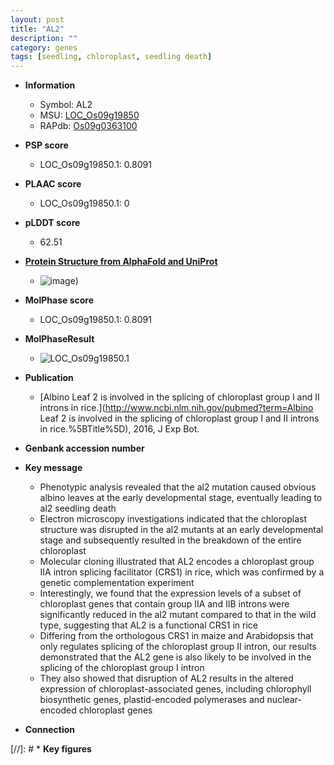 ```yaml
---
layout: post
title: "AL2"
description: ""
category: genes
tags: [seedling, chloroplast, seedling death]
---
```


* **Information**  
    + Symbol: AL2  
    + MSU: [LOC_Os09g19850](http://rice.plantbiology.msu.edu/cgi-bin/ORF_infopage.cgi?orf=LOC_Os09g19850)  
    + RAPdb: [Os09g0363100](http://rapdb.dna.affrc.go.jp/viewer/gbrowse_details/irgsp1?name=Os09g0363100)  

* **PSP score**  
    + LOC_Os09g19850.1: 0.8091 

* **PLAAC score**  
    + LOC_Os09g19850.1: 0 

* **pLDDT score**
    + 62.51

* **[Protein Structure from AlphaFold and UniProt](https://www.uniprot.org/uniprotkb/Q0J2B1/entry#structure)**
    + ![image](https://ricepsp.github.io/images/Q0/AF-Q0J2B1-F1.png))

* **MolPhase score**
    + LOC_Os09g19850.1: 0.8091

* **MolPhaseResult**
    + ![LOC_Os09g19850.1](https://ricepsp.github.io/pictures/LOC_Os09g/LOC_Os09g19850.1.png)

* **Publication**  
    + [Albino Leaf 2 is involved in the splicing of chloroplast group I and II introns in rice.](http://www.ncbi.nlm.nih.gov/pubmed?term=Albino Leaf 2 is involved in the splicing of chloroplast group I and II introns in rice.%5BTitle%5D), 2016, J Exp Bot.

* **Genbank accession number**  

* **Key message**  
    + Phenotypic analysis revealed that the al2 mutation caused obvious albino leaves at the early developmental stage, eventually leading to al2 seedling death
    + Electron microscopy investigations indicated that the chloroplast structure was disrupted in the al2 mutants at an early developmental stage and subsequently resulted in the breakdown of the entire chloroplast
    + Molecular cloning illustrated that AL2 encodes a chloroplast group IIA intron splicing facilitator (CRS1) in rice, which was confirmed by a genetic complementation experiment
    + Interestingly, we found that the expression levels of a subset of chloroplast genes that contain group IIA and IIB introns were significantly reduced in the al2 mutant compared to that in the wild type, suggesting that AL2 is a functional CRS1 in rice
    + Differing from the orthologous CRS1 in maize and Arabidopsis that only regulates splicing of the chloroplast group II intron, our results demonstrated that the AL2 gene is also likely to be involved in the splicing of the chloroplast group I intron
    + They also showed that disruption of AL2 results in the altered expression of chloroplast-associated genes, including chlorophyll biosynthetic genes, plastid-encoded polymerases and nuclear-encoded chloroplast genes

* **Connection**  

[//]: # * **Key figures**  



